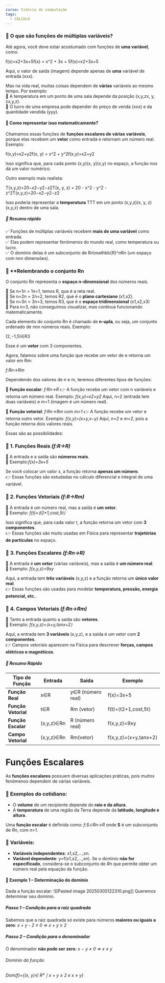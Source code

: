 ```yaml
---
curso: Ciência da computação
tags:
  - CÁLCULO
---
```

### 📌 **O que são funções de múltiplas variáveis?**

Até agora, você deve estar acostumado com funções de **uma variável**, como:

f(x)=x2+3x+5f(x) = x^2 + 3x + 5f(x)=x2+3x+5

Aqui, o valor de saída (imagem) depende apenas de **uma** variável de entrada (xxx).

Mas na vida real, muitas coisas dependem de **várias** variáveis ao mesmo tempo. Por exemplo:  
🔹 A temperatura em um ponto de uma sala depende da posição (x,y,zx, y, zx,y,z).  
🔹 O lucro de uma empresa pode depender do preço de venda (xxx) e da quantidade vendida (yyy).

#### 🧩 **Como representar isso matematicamente?**

Chamamos essas funções de **funções escalares de várias variáveis**, porque elas recebem um **vetor** como entrada e retornam um número real. Exemplo:

f(x,y)=x2+y2f(x, y) = x^2 + y^2f(x,y)=x2+y2

Isso significa que, para cada ponto (x,y)(x, y)(x,y) no espaço, a função nos dá um valor numérico.

Outro exemplo mais realista:

T(x,y,z)=20−x2−y2−z2T(x, y, z) = 20 - x^2 - y^2 - z^2T(x,y,z)=20−x2−y2−z2

Isso poderia representar a **temperatura** TTT em um ponto (x,y,z)(x, y, z)(x,y,z) dentro de uma sala.

##### 📌 **Resumo rápido**

✅ Funções de múltiplas variáveis recebem **mais de uma variável** como entrada.  
✅ Elas podem representar fenômenos do mundo real, como temperatura ou lucro.  
✅ O domínio delas é um subconjunto de Rn\mathbb{R}^nRn (um espaço com nnn dimensões).



### 📌 **Relembrando o conjunto Rn

O conjunto Rn representa o **espaço n-dimensional** dos números reais.

🔹 Se n=1n = 1n=1, temos R, que é a reta real.  
🔹 Se n=2n = 2n=2, temos R2, que é o **plano cartesiano** (x1,x2).  
🔹 Se n=3n = 3n=3, temos R3, que é o **espaço tridimensional** (x1,x2,x3)  
🔹 Para n>3, não conseguimos visualizar, mas continua funcionando matematicamente.

Cada elemento do conjunto Rn é chamado de **n-upla**, ou seja, um conjunto ordenado de nnn números reais. Exemplo:

(2,−1,5)∈R3

Esse é um **vetor** com 3 componentes.

Agora, falamos sobre uma função que recebe um vetor de e retorna um valor em Rm:

*f:Rn→Rm*

Dependendo dos valores de n e m, teremos diferentes tipos de funções:

🔹 **Função escalar**: *f:Rn→R*
👉 A função recebe um vetor com n variáveis e retorna um número real. Exemplo: *f(x,y)=x2+y2*
Aqui, n=2 (entrada tem duas variáveis) e m=1 (imagem é um número real).

🔹 **Função vetorial**: *f:Rn→Rm* com *m>1*
👉 A função recebe um vetor e retorna outro vetor. Exemplo: *f(x,y)=(x+y,x−y)*
Aqui, *n=2* e *m=2*, pois a função retorna dois valores reais.


Essas são as possibilidades:

### 📌 **1. Funções Reais** *(f:R→R)*
🔹 A entrada e a saída são **números reais**.  
🔹 Exemplo:*f(x)=3x+5*

Se você colocar um valor x, a função retorna **apenas um número**.  
👉 Essas funções são estudadas no cálculo diferencial e integral de uma variável.

### 📌 **2. Funções Vetoriais** *(f:R→Rm)*
🔹 A entrada é um número real, mas a saída é **um vetor**.  
🔹 Exemplo: *f(t)=⟨t2+1,cos⁡t,5t⟩*

Isso significa que, para cada valor t, a função retorna um vetor com **3 componentes**.  
👉 Essas funções são muito usadas em Física para representar **trajetórias de partículas** no espaço.

### 📌 **3. Funções Escalares** *(f:Rn→R)*

🔹 A entrada é **um vetor** (várias variáveis), mas a saída é **um número real**.  
🔹 Exemplo: *f(x,y,z)=9xy*

Aqui, a entrada tem **três variáveis** (x,y,z) e a função retorna um **único valor real**.  
👉 Essas funções são usadas para modelar **temperatura, pressão, energia potencial, etc.**.

### 📌 **4. Campos Vetoriais** *(f:Rn→Rm)*

🔹 Tanto a entrada quanto a saída são **vetores**.  
🔹 Exemplo: *f(x,y,z)=⟨x+y,tan⁡x+2⟩*

Aqui, a entrada tem **3 variáveis** (x,y,z), e a saída é um vetor com **2 componentes**.  
👉 Campos vetoriais aparecem na Física para descrever **forças, campos elétricos e magnéticos**.

##### 📌 **Resumo Rápido**
| Tipo de Função      | Entrada    | Saída             | Exemplo                |
| ------------------- | ---------- | ----------------- | ---------------------- |
| **Função Real**     | x∈R        | y∈R (número real) | f(x)=3x+5              |
| **Função Vetorial** | t∈R        | Rm (vetor)        | f(t)=⟨t2+1,cos⁡t,5t⟩   |
| **Função Escalar**  | (x,y,z)∈Rn | R (número real)   | f(x,y,z)=9xy           |
| **Campo Vetorial**  | (x,y,z)∈Rn | Rm(vetor)         | f(x,y,z)=⟨x+y,tan⁡x+2⟩ |

# **Funções Escalares**
As **funções escalares** possuem diversas aplicações práticas, pois muitos fenômenos dependem de várias variáveis.
### 🔹 **Exemplos do cotidiano**:

- O **volume** de um recipiente depende do **raio e da altura**.
- A **temperatura** de uma região da Terra depende da **latitude, longitude e altura**.

Uma **função escalar** é definida como: *f:S⊂Rn→R* onde **S** é um subconjunto de *Rn*, com *n>1*.

### 🔹 **Variáveis**:
- **Variáveis independentes**: x1,x2,...,xn​.
- **Variável dependente**: y=f(x1,x2,...,xn).
Se o domínio **não for especificado**, considera-se o subconjunto de *Rn* que permite obter um número real pela equação da função.

#### 📝 Exemplo 1 – Determinação do domínio

Dada a função escalar:
![[Pasted image 20250305122310.png]]
Queremos determinar seu domínio.
##### Passo 1 – Condição para a raiz quadrada
Sabemos que a raiz quadrada só existe para números **maiores ou iguais a zero**:  *x + y - 2 ≥ 0 ⇒ x + y ≥ 2*
##### Passo 2 – Condição para o denominador
O denominador **não pode ser zero**: *x − y ≠ 0 ⇒ x ≠ y*
###### Domínio da função
*Dom(f)={(x, y)∈ R² ∣ x + y ≥ 2 e x ≠ y}*
